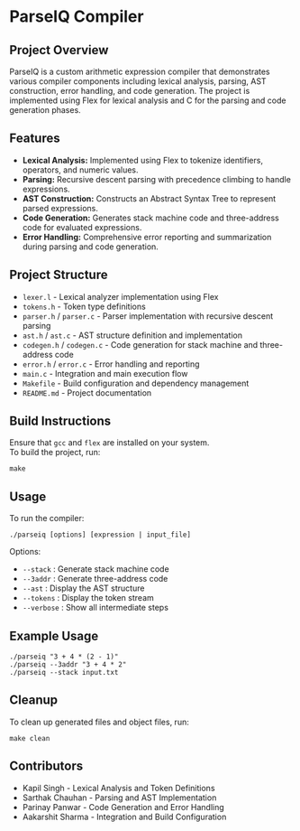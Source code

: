 
# ParseIQ Compiler

## Project Overview
ParseIQ is a custom arithmetic expression compiler that demonstrates various compiler components including lexical analysis, parsing, AST construction, error handling, and code generation. The project is implemented using Flex for lexical analysis and C for the parsing and code generation phases.

## Features
- **Lexical Analysis:** Implemented using Flex to tokenize identifiers, operators, and numeric values.
- **Parsing:** Recursive descent parsing with precedence climbing to handle expressions.
- **AST Construction:** Constructs an Abstract Syntax Tree to represent parsed expressions.
- **Code Generation:** Generates stack machine code and three-address code for evaluated expressions.
- **Error Handling:** Comprehensive error reporting and summarization during parsing and code generation.

## Project Structure
- `lexer.l` - Lexical analyzer implementation using Flex
- `tokens.h` - Token type definitions
- `parser.h` / `parser.c` - Parser implementation with recursive descent parsing
- `ast.h` / `ast.c` - AST structure definition and implementation
- `codegen.h` / `codegen.c` - Code generation for stack machine and three-address code
- `error.h` / `error.c` - Error handling and reporting
- `main.c` - Integration and main execution flow
- `Makefile` - Build configuration and dependency management
- `README.md` - Project documentation

## Build Instructions
Ensure that `gcc` and `flex` are installed on your system.  
To build the project, run:
```
make
```

## Usage
To run the compiler:
```
./parseiq [options] [expression | input_file]
```
Options:
- `--stack` : Generate stack machine code
- `--3addr` : Generate three-address code
- `--ast` : Display the AST structure
- `--tokens` : Display the token stream
- `--verbose` : Show all intermediate steps

## Example Usage
```
./parseiq "3 + 4 * (2 - 1)"
./parseiq --3addr "3 + 4 * 2"
./parseiq --stack input.txt
```

## Cleanup
To clean up generated files and object files, run:
```
make clean
```

## Contributors
- Kapil Singh - Lexical Analysis and Token Definitions
- Sarthak Chauhan - Parsing and AST Implementation
- Parinay Panwar - Code Generation and Error Handling
- Aakarshit Sharma - Integration and Build Configuration
